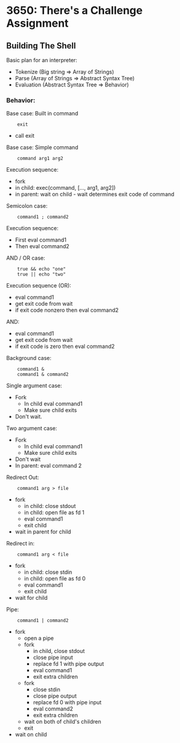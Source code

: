 
# 3650: There's a Challenge Assignment

## Building The Shell

Basic plan for an interpreter:

 - Tokenize
     (Big string => Array of Strings)
 - Parse
     (Array of Strings => Abstract Syntax Tree)
 - Evaluation
     (Abstract Syntax Tree => Behavior)

### Behavior:

Base case: Built in command

```
    exit
```

 - call exit


Base case: Simple command

```
    command arg1 arg2
```

Execution sequence:

 - fork
 - in child: exec(command, [..., arg1, arg2])
 - in parent: wait on child - wait determines exit code of command


Semicolon case:

```
    command1 ; command2
```

Execution sequence:

 - First eval command1
 - Then eval command2


AND / OR case:

```
    true && echo "one"
    true || echo "two"
```

Execution sequence (OR):

 - eval command1
 - get exit code from wait
 - if exit code nonzero then eval command2

AND:

 - eval command1
 - get exit code from wait
 - if exit code is zero then eval command2
 

Background case:

```
    command1 &
    command1 & command2
```

Single argument case:

 - Fork
   - In child eval command1
   - Make sure child exits
 - Don't wait.

Two argument case:

 - Fork
   - In child eval command1
   - Make sure child exits
 - Don't wait
 - In parent: eval command 2
 
Redirect Out:

```
    command1 arg > file
```

 - fork
   - in child: close stdout
   - in child: open file as fd 1
   - eval command1
   - exit child
 - wait in parent for child

Redirect in:

```
    command1 arg < file
```

 - fork
   - in child: close stdin
   - in child: open file as fd 0
   - eval command1
   - exit child
 - wait for child

Pipe:

```
    command1 | command2
```

 - fork
   - open a pipe
   - fork
     - in child, close stdout
     - close pipe input
     - replace fd 1 with pipe output
     - eval command1
     - exit extra children
   - fork
     - close stdin
     - close pipe output
     - replace fd 0 with pipe input
     - eval command2
     - exit extra children
   - wait on both of child's children
   - exit
 - wait on child
   




 

